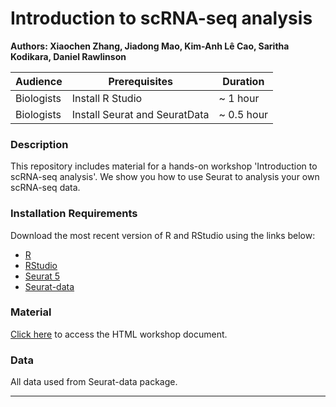 # Introduction to scRNA-seq analysis
**Authors: Xiaochen Zhang, Jiadong Mao, Kim-Anh L&#234; Cao, Saritha Kodikara, Daniel Rawlinson**

| Audience      | Prerequisites | Duration    |
| ------------- | ------------- | ----------- |
| Biologists    |Install R Studio|~ 1 hour    |
| Biologists    |Install Seurat and SeuratData|~ 0.5 hour    |


### Description

This repository includes material for a hands-on workshop 'Introduction to scRNA-seq analysis'. We show you how to use Seurat to analysis your own scRNA-seq data.

### Installation Requirements

Download the most recent version of R and RStudio using the links below:
- [R](https://cran.r-project.org/)
- [RStudio](https://posit.co/download/rstudio-desktop/#download)
- [Seurat 5](https://satijalab.org/seurat/articles/install_v5.html)
- [Seurat-data](https://github.com/satijalab/seurat-data)

### Material

[Click here](https://melbintgen.github.io) to access the HTML workshop document.

### Data
All data used from Seurat-data package.

-----

